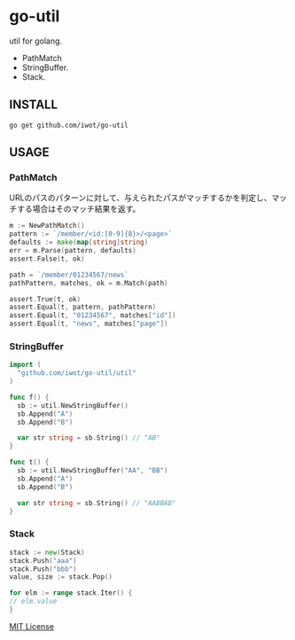 go-util
=======

util for golang.  

- PathMatch
- StringBuffer.
- Stack.

INSTALL
-------
`go get github.com/iwot/go-util`

USAGE
-----
### PathMatch
URLのパスのパターンに対して、与えられたパスがマッチするかを判定し、マッチする場合はそのマッチ結果を返す。
```go
m := NewPathMatch()
pattern := `/member/<id:[0-9]{8}>/<page>`
defaults := make(map[string]string)
err = m.Parse(pattern, defaults)
assert.False(t, ok)

path = `/member/01234567/news`
pathPattern, matches, ok = m.Match(path)

assert.True(t, ok)
assert.Equal(t, pattern, pathPattern)
assert.Equal(t, "01234567", matches["id"])
assert.Equal(t, "news", matches["page"])
```

### StringBuffer
```go
import (
  "github.com/iwot/go-util/util"
)

func f() {
  sb := util.NewStringBuffer()
  sb.Append("A")
  sb.Append("B")

  var str string = sb.String() // "AB"
}

func t() {
  sb := util.NewStringBuffer("AA", "BB")
  sb.Append("A")
  sb.Append("B")

  var str string = sb.String() // "AABBAB"
}
```

### Stack
```go
stack := new(Stack)
stack.Push("aaa")
stack.Push("bbb")
value, size := stack.Pop()

for elm := range stack.Iter() {
// elm.value
}
```

[MIT License](https://github.com/iwot/go-util/blob/master/LICENSE "MIT License")
